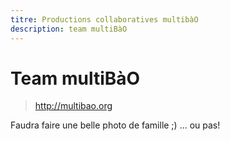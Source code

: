 ```yaml
---
titre: Productions collaboratives multibàO
description: team multiBàO
---
```


# Team multiBàO 

> http://multibao.org 

Faudra faire une belle photo de famille ;) ... ou pas! 
